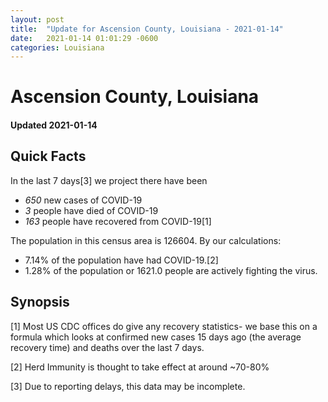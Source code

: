 ```yaml
---
layout: post
title:  "Update for Ascension County, Louisiana - 2021-01-14"
date:   2021-01-14 01:01:29 -0600
categories: Louisiana
---
```


# Ascension County, Louisiana
#### Updated 2021-01-14

## Quick Facts

In the last 7 days[3] we project there have been
- *650* new cases of COVID-19
- *3* people have died of COVID-19
- *163* people have recovered from COVID-19[1]

The population in this census area is 126604. By our calculations:
- 7.14% of the population have had COVID-19.[2]
- 1.28% of the population or 1621.0 people are actively fighting the virus.

## Synopsis




[1] Most US CDC offices do give any recovery statistics- we base this on a formula which looks at confirmed new cases
15 days ago (the average recovery time) and deaths over the last 7 days.

[2] Herd Immunity is thought to take effect at around ~70-80%

[3] Due to reporting delays, this data may be incomplete.
 
    